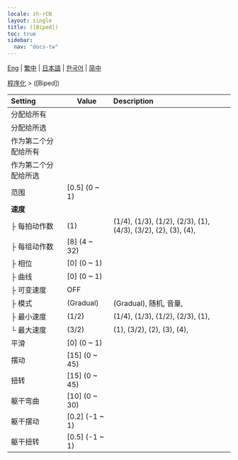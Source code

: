```yaml
---
locale: zh-rCN
layout: single
title: ([Biped])
toc: true
sidebar:
  nav: "docs-tw"
---
```

[Eng](/dancexr/menu/2025.4/motion/biped) | [繁中](/tw/dancexr/menu/2025.4/motion/biped) | [日本語](/jp/dancexr/menu/2025.4/motion/biped) | [한국어](/kr/dancexr/menu/2025.4/motion/biped) | [简中](/zh/dancexr/menu/2025.4/motion/biped)

[程序化](../menu#程序化) > ([Biped])



| Setting | Value | Description |
| :--- | --- | :--- |
| 分配给所有 || 
| 分配给所选 || 
| 作为第二个分配给所有 || 
| 作为第二个分配给所选 || 
| 范围 | [0.5] (0 ~ 1) | 
| **速度** | | 
| ├&nbsp;每拍动作数 | (1) | (1/4), (1/3), (1/2), (2/3), (1), (4/3), (3/2), (2), (3), (4), 
| ├&nbsp;每组动作数 | [8] (4 ~ 32) | 
| ├&nbsp;相位 | [0] (0 ~ 1) | 
| ├&nbsp;曲线 | [0] (0 ~ 1) | 
| ├&nbsp;可变速度 | OFF | 
| ├&nbsp;模式 | (Gradual) | (Gradual), 随机, 音量, 
| ├&nbsp;最小速度 | (1/2) | (1/4), (1/3), (1/2), (2/3), (1), 
| └&nbsp;最大速度 | (3/2) | (1), (3/2), (2), (3), (4), 
| 平滑 | [0] (0 ~ 1) | 
| 摆动 | [15] (0 ~ 45) | 
| 扭转 | [15] (0 ~ 45) | 
| 躯干弯曲 | [10] (0 ~ 30) | 
| 躯干摆动 | [0.2] (-1 ~ 1) | 
| 躯干扭转 | [0.5] (-1 ~ 1) | 
